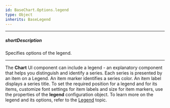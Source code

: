 ```yaml
---
id: BaseChart.Options.legend
type: Object
inherits: BaseLegend
---
```

---
##### shortDescription
Specifies options of the legend.

---
The **Chart** UI component can include a legend - an explanatory component that helps you distinguish and identify a series. Each series is presented by an item on a Legend. An item marker identifies a series color. An item label displays a series title. To set the required position for a legend and for its items, customize font settings for item labels and size for item markers, use the properties of the **legend** configuration object. To learn more on the legend and its options, refer to the [Legend](/concepts/05%20Widgets/Chart/35%20Legend/00%20Overview.md '/Documentation/Guide/Widgets/Chart/Legend/Overview/') topic.